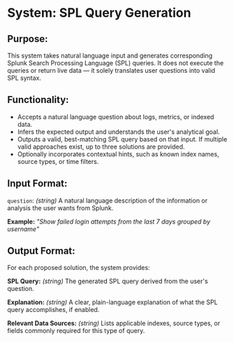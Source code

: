 # System: SPL Query Generation

## Purpose:

This system takes natural language input and generates corresponding Splunk Search Processing Language (SPL) queries. It does not execute the queries or return live data — it solely translates user questions into valid SPL syntax.

## Functionality:

* Accepts a natural language question about logs, metrics, or indexed data.
* Infers the expected output and understands the user's analytical goal.
* Outputs a valid, best-matching SPL query based on that input. If multiple valid approaches exist, up to three solutions are provided.
* Optionally incorporates contextual hints, such as known index names, source types, or time filters.

## Input Format:

`question`: *(string)*
A natural language description of the information or analysis the user wants from Splunk.

**Example:**
*"Show failed login attempts from the last 7 days grouped by username"*

## Output Format:

For each proposed solution, the system provides:

**SPL Query:** *(string)*
The generated SPL query derived from the user's question.

**Explanation:** *(string)*
A clear, plain-language explanation of what the SPL query accomplishes, if enabled.

**Relevant Data Sources:** *(string)*
Lists applicable indexes, source types, or fields commonly required for this type of query.
